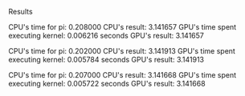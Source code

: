 Results

CPU's time for pi: 0.208000
CPU's result: 3.141657
GPU's time spent executing kernel: 0.006216 seconds
GPU's result: 3.141657

CPU's time for pi: 0.202000
CPU's result: 3.141913
GPU's time spent executing kernel: 0.005784 seconds
GPU's result: 3.141913

CPU's time for pi: 0.207000
CPU's result: 3.141668
GPU's time spent executing kernel: 0.005722 seconds
GPU's result: 3.141668
